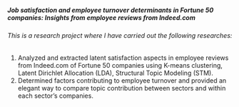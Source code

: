 <h5>Job satisfaction and employee turnover determinants in Fortune 50 companies: Insights from employee reviews from Indeed.com</h5>

<h6>This is a research project where I have carried out the following researches: </h6>
<ol>
  <li> Analyzed and extracted latent satisfaction aspects in employee reviews from Indeed.com of Fortune 50 companies using K-means clustering, Latent Dirichlet            Allocation (LDA), Structural Topic Modeling (STM).
  <li> Determined factors contributing to employee turnover and provided an elegant way to compare topic contribution between sectors and within each sector’s              companies.  
</ol>
